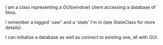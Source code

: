 I am a class representing  a GUI(window) client accessing a database of films.

I remember a logged 'user'  and a 'state'  I'm in (see StateClass for more details) .

I can initialize a database as well as connect to existing one, all with GUI.
